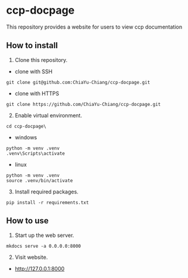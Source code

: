 # ccp-docpage

This repository provides a website for users to view ccp documentation

## How to install

1. Clone this repository.
* clone with SSH
```shell
git clone git@github.com:ChiaYu-Chiang/ccp-docpage.git
```
* clone with HTTPS
```shell
git clone https://github.com/ChiaYu-Chiang/ccp-docpage.git
```
2. Enable virtual environment.
```shell
cd ccp-docpage\
```
* windows
```shell
python -m venv .venv
.venv\Scripts\activate
```
* linux
```shell
python -m venv .venv
source .venv/bin/activate
```
3. Install required packages.
```shell
pip install -r requirements.txt
```

## How to use

1. Start up the web server.
```shell
mkdocs serve -a 0.0.0.0:8000
```
2. Visit website.
* <http://127.0.0.1:8000>

